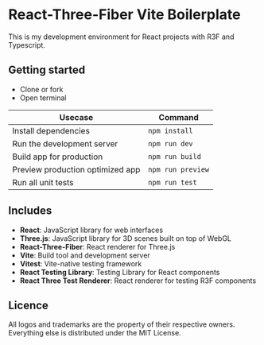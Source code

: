 # React-Three-Fiber Vite Boilerplate

This is my development environment for React projects with R3F and Typescript.

## Getting started

- Clone or fork
- Open terminal

| Usecase                          | Command           |
| -------------------------------- | ----------------- |
| Install dependencies             | `npm install`     |
| Run the development server       | `npm run dev`     |
| Build app for production         | `npm run build`   |
| Preview production optimized app | `npm run preview` |
| Run all unit tests               | `npm run test`    |

## Includes

- **React**: JavaScript library for web interfaces
- **Three.js**: JavaScript library for 3D scenes built on top of WebGL
- **React-Three-Fiber**: React renderer for Three.js
- **Vite**: Build tool and development server
- **Vitest**: Vite-native testing framework
- **React Testing Library**: Testing Library for React components
- **React Three Test Renderer**: React renderer for testing R3F components

## Licence

All logos and trademarks are the property of their respective owners.
Everything else is distributed under the MIT License.
